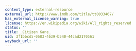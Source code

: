 ```yaml
---
content_type: external-resource
external_url: http://www.imdb.com/title/tt0033467/
has_external_license_warning: true
license: https://en.wikipedia.org/wiki/All_rights_reserved
status: ''
title: _Citizen Kane_
uid: 3f1bbcd5-0683-4639-b540-44cad2170561
wayback_url: ''
---
```

